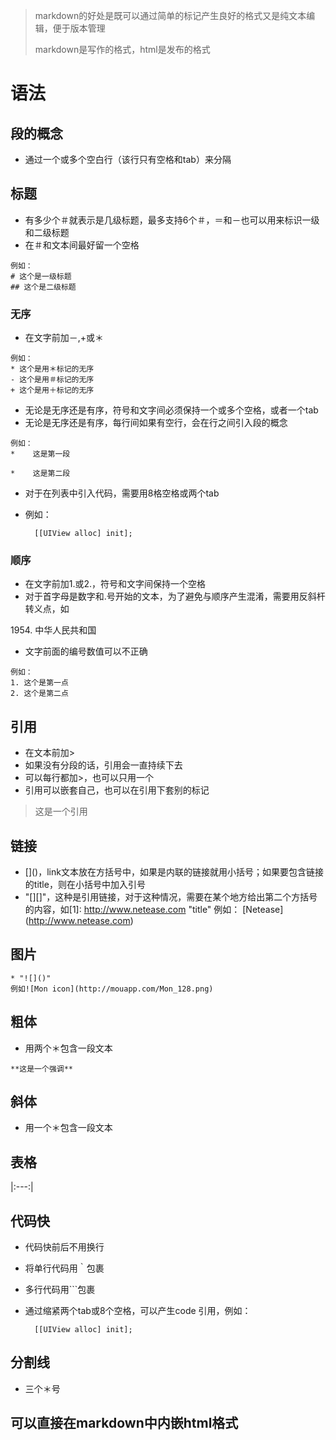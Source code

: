 > markdown的好处是既可以通过简单的标记产生良好的格式又是纯文本编辑，便于版本管理
>
> markdown是写作的格式，html是发布的格式

# 语法
## 段的概念
* 通过一个或多个空白行（该行只有空格和tab）来分隔

## 标题
* 有多少个＃就表示是几级标题，最多支持6个＃，＝和－也可以用来标识一级和二级标题
* 在＃和文本间最好留一个空格
```
例如：
# 这个是一级标题
## 这个是二级标题
```
### 无序
* 在文字前加－,+或＊
```
例如：
* 这个是用＊标记的无序
- 这个是用＃标记的无序
+ 这个是用＋标记的无序
```
* 无论是无序还是有序，符号和文字间必须保持一个或多个空格，或者一个tab
* 无论是无序还是有序，每行间如果有空行，会在行之间引入段的概念
```
例如：
*    这是第一段

*    这是第二段
```
* 对于在列表中引入代码，需要用8格空格或两个tab
* 例如：

		[[UIView alloc] init];

### 顺序
* 在文字前加1.或2.，符号和文字间保持一个空格
* 对于首字母是数字和.号开始的文本，为了避免与顺序产生混淆，需要用反斜杆转义点，如

1954\. 中华人民共和国

* 文字前面的编号数值可以不正确
``` 
例如：
1. 这个是第一点
2. 这个是第二点
``` 
## 引用
* 在文本前加>
* 如果没有分段的话，引用会一直持续下去
* 可以每行都加>，也可以只用一个
* 引用可以嵌套自己，也可以在引用下套别的标记

> 这是一个引用

## 链接
* \[\]\(\)，link文本放在方括号中，如果是内联的链接就用小括号；如果要包含链接的title，则在小括号中加入引号
* "[][]"，这种是引用链接，对于这种情况，需要在某个地方给出第二个方括号的内容，如[1]: http://www.netease.com "title"
例如：
[Netease] (http://www.netease.com)

## 图片
```
* "![]()"
例如![Mon icon](http://mouapp.com/Mon_128.png)
```
## 粗体
* 用两个＊包含一段文本
```
**这是一个强调**
```
## 斜体
* 用一个＊包含一段文本
## 表格
|:---:|

## 代码快
* 代码快前后不用换行
* 将单行代码用｀包裹
* 多行代码用```包裹
* 通过缩紧两个tab或8个空格，可以产生code 引用，例如：

		[[UIView alloc] init];

## 分割线
* 三个＊号
## 可以直接在markdown中内嵌html格式
